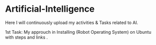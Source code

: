 # Artificial-Intelligence
Here I will continuously upload my activities &amp; Tasks related to AI.


1st Task: My approuch in Installing (Robot Operating System) on Ubuntu with steps and links .
